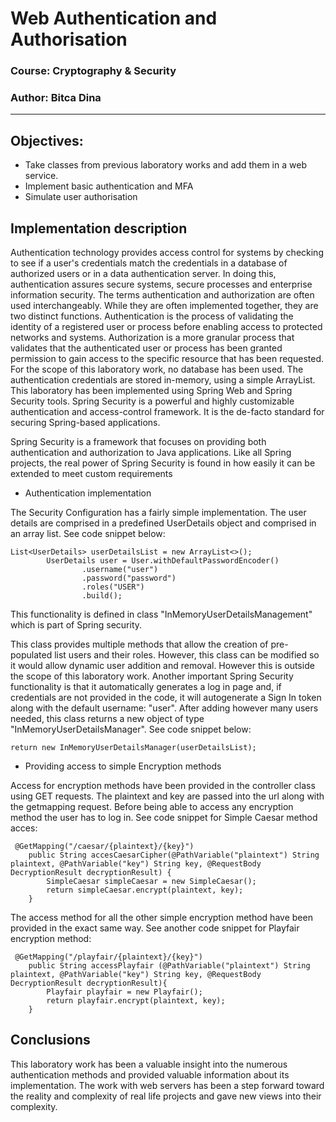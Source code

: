# Web Authentication and Authorisation

### Course: Cryptography & Security
### Author: Bitca Dina

----

## Objectives:

* Take classes from previous laboratory works and add them in a web service.
* Implement basic authentication and MFA
* Simulate user authorisation

## Implementation description

Authentication technology provides access control for systems by checking to see if a user's credentials match the 
credentials in a database of authorized users or in a data authentication server. In doing this, 
authentication assures secure systems, secure processes and enterprise information security.
The terms authentication and authorization are often used interchangeably.
While they are often implemented together, they are two distinct functions. 
Authentication is the process of validating the identity of a registered user or process before enabling access to 
protected networks and systems. Authorization is a more granular process that validates that the authenticated user or 
process has been granted permission to gain access to the specific resource that has been requested.
For the scope of this laboratory work, no database has been used. The authentication credentials are stored in-memory, 
using a simple ArrayList.
This laboratory has been implemented using Spring Web and Spring Security tools.
Spring Security is a powerful and highly customizable authentication and access-control framework. It is the de-facto 
standard for securing Spring-based applications.

Spring Security is a framework that focuses on providing both authentication and authorization to Java applications. 
Like all Spring projects, the real power of Spring Security is found in how easily it can be extended to meet custom requirements

* Authentication implementation

The Security Configuration has a fairly simple implementation.
The user details are comprised in a predefined UserDetails object and comprised in an array list.
See code snippet below:

```
List<UserDetails> userDetailsList = new ArrayList<>();
        UserDetails user = User.withDefaultPasswordEncoder()
                .username("user")
                .password("password")
                .roles("USER")
                .build();
```

This functionality is defined in class "InMemoryUserDetailsManagement" 
which is part of Spring security.

This class provides multiple methods that allow the creation of pre-populated list
users and their roles. However, this class can be modified so it would allow
dynamic user addition and removal. However this is outside the scope of this laboratory work.
Another important Spring Security functionality is that it automatically generates a log in page and, if
credentials are not provided in the code, it will autogenerate a Sign In token along with the default username: "user".
After adding however many users needed, this class returns a new object of type "InMemoryUserDetailsManager".
See code snippet below:
````
return new InMemoryUserDetailsManager(userDetailsList);
````

* Providing access to simple Encryption methods

Access for encryption methods have been provided in the controller class using GET requests.
The plaintext and key are passed into the url along with the getmapping request. Before being able to access any 
encryption method the user has to log in.
See code snippet for Simple Caesar method acces:
````
 @GetMapping("/caesar/{plaintext}/{key}")
    public String accesCaesarCipher(@PathVariable("plaintext") String plaintext, @PathVariable("key") String key, @RequestBody DecryptionResult decryptionResult) {
        SimpleCaesar simpleCaesar = new SimpleCaesar();
        return simpleCaesar.encrypt(plaintext, key);
    }
````
The access method for all the other simple encryption method have been provided in the exact same way.
See another code snippet for Playfair encryption method:
````
 @GetMapping("/playfair/{plaintext}/{key}")
    public String accessPlayfair (@PathVariable("plaintext") String plaintext, @PathVariable("key") String key, @RequestBody DecryptionResult decryptionResult){
        Playfair playfair = new Playfair();
        return playfair.encrypt(plaintext, key);
    }
````

## Conclusions 

This laboratory work has been a valuable insight into the numerous authentication methods and provided valuable information
about its implementation. The work with web servers has been a step forward toward the reality and complexity of real life 
projects and gave new views into their complexity.